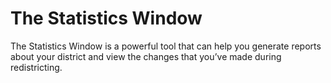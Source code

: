 # The Statistics Window

The Statistics Window is a powerful tool that can help you generate reports about your district and view the changes that you’ve made during redistricting. 

